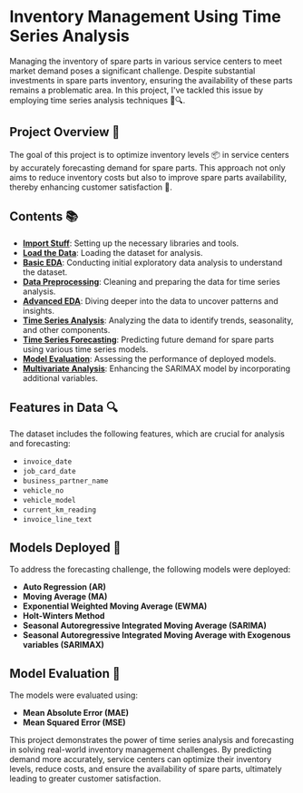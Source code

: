 # Inventory Management Using Time Series Analysis

Managing the inventory of spare parts in various service centers to meet market demand poses a significant challenge. Despite substantial investments in spare parts inventory, ensuring the availability of these parts remains a problematic area. In this project, I've tackled this issue by employing time series analysis techniques 🧮🔍.

## Project Overview 📝
The goal of this project is to optimize inventory levels 📦 in service centers by accurately forecasting demand for spare parts. This approach not only aims to reduce inventory costs but also to improve spare parts availability, thereby enhancing customer satisfaction 🌟.

## Contents 📚
- **[Import Stuff](#import-stuff)**: Setting up the necessary libraries and tools.
- **[Load the Data](#load-the-data)**: Loading the dataset for analysis.
- **[Basic EDA](#basic-eda)**: Conducting initial exploratory data analysis to understand the dataset.
- **[Data Preprocessing](#data-preprocessing)**: Cleaning and preparing the data for time series analysis.
- **[Advanced EDA](#advanced-eda)**: Diving deeper into the data to uncover patterns and insights.
- **[Time Series Analysis](#time-series-analysis)**: Analyzing the data to identify trends, seasonality, and other components.
- **[Time Series Forecasting](#time-series-forecasting)**: Predicting future demand for spare parts using various time series models.
- **[Model Evaluation](#models-evaluation)**: Assessing the performance of deployed models.
- **[Multivariate Analysis](#induct-exogenous-variable-in-sarimax-model)**: Enhancing the SARIMAX model by incorporating additional variables.

## Features in Data 🔍
The dataset includes the following features, which are crucial for analysis and forecasting:
- `invoice_date`
- `job_card_date`
- `business_partner_name`
- `vehicle_no`
- `vehicle_model`
- `current_km_reading`
- `invoice_line_text`

## Models Deployed 🤖
To address the forecasting challenge, the following models were deployed:
- **Auto Regression (AR)**
- **Moving Average (MA)**
- **Exponential Weighted Moving Average (EWMA)**
- **Holt-Winters Method**
- **Seasonal Autoregressive Integrated Moving Average (SARIMA)**
- **Seasonal Autoregressive Integrated Moving Average with Exogenous variables (SARIMAX)**

## Model Evaluation 📏
The models were evaluated using:
- **Mean Absolute Error (MAE)**
- **Mean Squared Error (MSE)**

This project demonstrates the power of time series analysis and forecasting in solving real-world inventory management challenges. By predicting demand more accurately, service centers can optimize their inventory levels, reduce costs, and ensure the availability of spare parts, ultimately leading to greater customer satisfaction.

